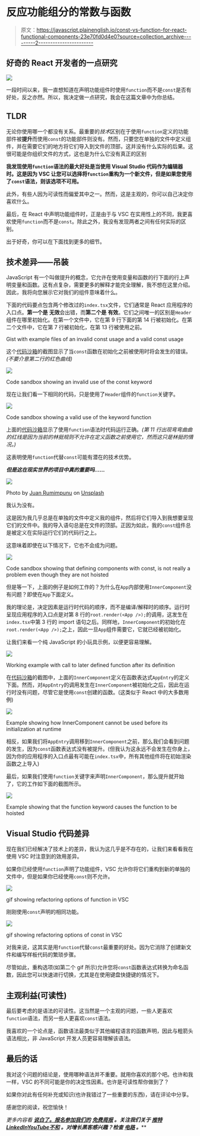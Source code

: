# 反应功能组分的常数与函数

> 原文：<https://javascript.plainenglish.io/const-vs-function-for-react-functional-components-23e70fd0d4e0?source=collection_archive---------2----------------------->

## 好奇的 React 开发者的一点研究

![](img/7ff37c10f5019287963141365931b8fd.png)

一段时间以来，我一直想知道在声明功能组件时使用`function`而不是`const`是否有好处，反之亦然。所以，我决定做一点研究，我会在这篇文章中为你总结。

## TLDR

无论你使用哪一个都没有关系。最重要的*技术*区别在于使用`function`定义的功能部件被**提升**而使用`const`的功能部件则没有。然而，只要您在单独的文件中定义组件，并在需要它们的地方将它们导入到文件的顶部，这并没有什么实际的后果。这很可能是你组织文件的方式，这也是为什么它没有真正的区别

**我发现使用`function`语法的最大好处是当使用 Visual Studio 代码作为编辑器时。这是因为 VSC 让您可以选择将`function`重构为一个新文件，但是如果您使用了`const`语法，则该选项不可用。**

此外，有些人因为可读性而偏爱其中之一。然而，这是主观的，你可以自己决定你喜欢什么。

最后，在 React 中声明功能组件时，正是由于与 VSC 在实用性上的不同，我更喜欢使用`function`而不是`const`。除此之外，我没有发现两者之间有任何实际的区别。

出于好奇，你可以在下面找到更多的细节。

## 技术差异——吊装

JavaScript 有一个叫做提升的概念，它允许在使用变量和函数的行下面的行上声明变量和函数。这有点复杂，需要更多的解释才能完全理解，我不想在这里介绍。因此，我将向您展示它对我们的组件意味着什么。

下面的代码要点包含两个修改过的`index.tsx`文件，它们通常是 React 应用程序的入口点。**第一个是** **无效**会出错，而**第二个是** **有效**。它们之间唯一的区别是`Header`组件在哪里初始化。在第一个文件中，它在第 9 行下面的第 14 行被初始化。在第二个文件中，它在第 7 行被初始化，在第 13 行被使用之前。

Gist with example files of an invalid const usage and a valid const usage

这个[代码沙箱](https://codesandbox.io/s/constvsfunction-323l95?file=/src/index.tsx)的截图显示了当`const`函数在初始化之前被使用时将会发生的错误。*(不要介意第二行的红色曲线)*

![](img/71bde24503bb2a0cdcd5273cdf6062e1.png)

Code sandbox showing an invalid use of the const keyword

现在让我们看一下相同的代码，只是使用了`Header`组件的`function`关键字。

![](img/8fcdd2091c56d5600c1a2c6034e5735d.png)

Code sandbox showing a valid use of the keyword function

上面的[代码沙箱](https://codesandbox.io/s/constvsfunctionworking-sm6yj5?file=/src/index.tsx)显示了使用`function`语法时代码运行正确。*(第 11 行出现弯弯曲曲的红线是因为当前的林挺规则不允许在定义函数之前使用它，然而这只是林挺的情况。)*

这表明使用`function`代替`const`可能有潜在的技术优势。

***但是这在现实世界的项目中真的重要吗……***

![](img/c10361496df4d6be2dc8d83bad9a55d1.png)

Photo by [Juan Rumimpunu](https://unsplash.com/@earbiscuits?utm_source=medium&utm_medium=referral) on [Unsplash](https://unsplash.com?utm_source=medium&utm_medium=referral)

我认为没有。

这是因为我几乎总是在单独的文件中定义我的组件，然后将它们导入到我想要呈现它们的文件中。我的导入语句总是在文件的顶部。正因为如此，我的`const`组件总是被定义在实际运行它们的代码行之上。

这意味着即使在以下情况下，它也不会成为问题。

![](img/e8108837b6061c055c22c350c5ca6664.png)

Code sandbox showing that defining components with const, is not really a problem even though they are not hoisted

但是等一下，上面的例子是如何工作的？为什么在`App`内部使用`InnerComponent`没有问题？即使在`App`下面定义。

我的理论是，决定因素是运行时代码的顺序，而不是编译/解释时的顺序。运行时呈现应用程序的入口点是对第 8 行的`root.render(<App />);`的调用，这发生在`index.tsx`中第 3 行的 import 语句之后。同样地，`InnerComponent`的初始化在`root.render(<App />);`之上，因此一旦`App`组件需要它，它就已经被初始化。

让我们来看一个纯 JavaScript 的小玩具示例，以便更容易理解。

![](img/d1f5efec7dfde70bb92a978e2a3fde0a.png)

Working example with call to later defined function after its definition

在[代码沙箱](https://codesandbox.io/s/constvsfunctionworking-sm6yj5?file=/src/index.tsx)的截图中，上面的`InnerComponent`定义在函数表达式`AppEntry`的定义下面。然而，对`AppEntry`的调用发生在`InnerComponent`被初始化之后，因此在运行时没有问题，尽管它是使用`const`创建的函数。(这类似于 React 中的大多数用例)

![](img/8fd130964fd38fee4aa4d5daa6e75268.png)

Example showing how InnerComponent cannot be used before its initialization at runtime

相反，如果我们将`AppEntry`调用移到`InnerComponent`之前，那么我们会看到问题的发生，因为`const`函数表达式没有被提升。(但我认为这永远不会发生在你身上，因为你的应用程序的入口点最有可能在`index.tsx`中，所有其他组件将在初始渲染函数之上导入)

最后，如果我们使用`function`关键字来声明`InnerComponent`，那么提升就开始了，它的工作如下面的截图所示。

![](img/597da6c23fea163f91177d8e52a97a58.png)

Example showing that the function keyword causes the function to be hoisted

## Visual Studio 代码差异

现在我们已经解决了技术上的差异，我认为这几乎是不存在的，让我们来看看我在使用 VSC 时注意到的效用差异。

如果你已经使用`function`声明了功能组件，VSC 允许你将它们重构到新的单独的文件中，但是如果你已经使用`const`则不允许。

![](img/ddfbbc4dfce54013e6e6ff9033c9f573.png)

gif showing refactoring options of function in VSC

刚刚使用`const`声明的相同功能。

![](img/dea69fe42e80add599d1dc07113ecea5.png)

gif showing refactoring options of const in VSC

对我来说，这其实是用`function`代替`const`最重要的好处。因为它消除了创建新文件和编写样板代码的繁琐步骤。

尽管如此，重构选项(如第二个 gif 所示)允许您将`const`函数表达式转换为命名函数，因此您可以快速进行切换，尤其是在使用键盘快捷键的情况下。

## 主观利益(可读性)

最后要考虑的是语法的可读性。这当然是一个主观的问题，一些人更喜欢`function`语法，而另一些人更喜欢`const`语法。

我喜欢的一个论点是，函数语法最类似于其他编程语言的函数声明，因此与粗箭头语法相比，非 JavaScript 开发人员更容易理解该语法。

## 最后的话

我对这个问题的结论是，使用哪种语法并不重要。就用你喜欢的那个吧。也许和我一样，VSC 的不同可能是你的决定性因素。也许是可读性帮你做到了？

如果你对此有任何补充或知识(也许我错过了一些重要的东西)，请在评论中分享。

感谢您的阅读，祝您愉快！

*更多内容看* [***说白了。报名参加我们的***](https://plainenglish.io/) **[***免费周报***](http://newsletter.plainenglish.io/) *。关注我们关于* [***推特***](https://twitter.com/inPlainEngHQ)[***LinkedIn***](https://www.linkedin.com/company/inplainenglish/)*[***YouTube***](https://www.youtube.com/channel/UCtipWUghju290NWcn8jhyAw)*[***不和***](https://discord.gg/GtDtUAvyhW) *。对增长黑客感兴趣？检查* [***电路***](https://circuit.ooo/) *。*****